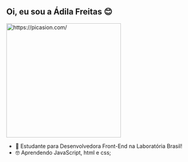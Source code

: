 ## Oi, eu sou a Ádila Freitas 😊
<a href="https://picasion.com/"><img src="https://i.picasion.com/pic92/27ef0d57bd65435ba7b60b803e33e4bf.gif" width="300" height="300" border="0" alt="https://picasion.com/" /></a><br /><a href="https://picasion.com/"></a>

- 🎒 Estudante para Desenvolvedora Front-End na Laboratória Brasil!
- 🤓 Aprendendo JavaScript, html e css;





<!---
adilamarcelefreitas/adilamarcelefreitas is a ✨ special ✨ repository because its `README.md` (this file) appears on your GitHub profile.
You can click the Preview link to take a look at your changes.
--->
